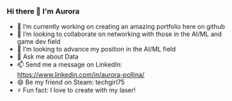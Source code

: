 
### Hi there 👋 I'm Aurora


- 🔭 I’m currently working on creating an amazing portfolio here on github
- 👯 I’m looking to collaborate on networking with those in the AI/ML and game dev field
- 🤔 I’m looking to advance my position in the AI/ML field
- 💬 Ask me about Data
- 📫 Send me a message on LinkedIn: https://www.linkedin.com/in/aurora-pollina/
- 😄 Be my friend on Steam: techgirl75
- ⚡ Fun fact: I love to create with my laser!

